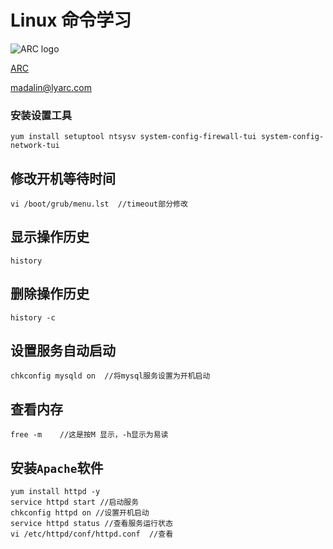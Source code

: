 # Linux 命令学习

![ARC logo](http://www.lyarc.com/images/logo.jpg)

[ARC](http://www.lyarc.com "艾克科技")

<madalin@lyarc.com>

 ### 安装设置工具
    yum install setuptool ntsysv system-config-firewall-tui system-config-network-tui
 
 ## 修改开机等待时间
    vi /boot/grub/menu.lst  //timeout部分修改
 
 ## 显示操作历史
    history

 ## 删除操作历史
    history -c 

 ## 设置服务自动启动
    chkconfig mysqld on  //将mysql服务设置为开机启动

 ## 查看内存
    free -m    //这是按M 显示，-h显示为易读

 ## 安装`Apache`软件
    yum install httpd -y
    service httpd start //启动服务
    chkconfig httpd on //设置开机启动
    service httpd status //查看服务运行状态
    vi /etc/httpd/conf/httpd.conf  //查看








 

 

 